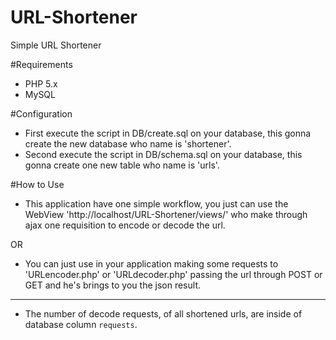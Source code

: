 # URL-Shortener
Simple URL Shortener

#Requirements
- PHP 5.x
- MySQL

#Configuration

- First execute the script in DB/create.sql on your database, this gonna create the new database who name is 'shortener'.
- Second execute the script in DB/schema.sql on your database, this gonna create one new table who name is 'urls'.

#How to Use

- This application have one simple workflow, you just can use the WebView 'http://localhost/URL-Shortener/views/' who make through ajax one requisition to encode or decode the url.

OR

- You can just use in your application making some requests to 'URLencoder.php' or 'URLdecoder.php' passing the url through POST or GET and he's brings to you the json result. 

***
- The number of decode requests, of all shortened urls, are inside of database column `requests`. 
